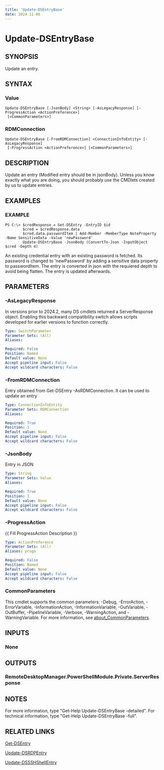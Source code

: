```yaml
---
title: 'Update-DSEntryBase'
date: 2024-11-06
---
```



# Update-DSEntryBase

## SYNOPSIS
Update an entry.

## SYNTAX

### Value
```
Update-DSEntryBase [-JsonBody] <String> [-AsLegacyResponse] [-ProgressAction <ActionPreference>]
 [<CommonParameters>]
```

### RDMConnection
```
Update-DSEntryBase [-FromRDMConnection] <ConnectionInfoEntity> [-AsLegacyResponse]
 [-ProgressAction <ActionPreference>] [<CommonParameters>]
```

## DESCRIPTION
Update an entry (Modified entry should be in jsonBody).
Unless you know exactly what you are doing, you should probably use the CMDlets created by us to update entries.

## EXAMPLES

### EXAMPLE
```
PS C:\> $credResponse = Get-DSEntry -EntryID $id
        $cred = $credResponse.data
        $cred.data.passwordItem | Add-Member -MemberType NoteProperty -Name SensitiveData -Value 'newPassword'
        Update-DSEntryBase -JsonBody (ConvertTo-Json -InputObject $cred -Depth 4)
```

An existing credential entry with an existing password is fetched.
Its password is changed to 'newPassword' by adding a sensitive data property to passwordItem.
The entry is converted in json with the requiered depth to avoid being flatten.
The entry is updated afterwards.

## PARAMETERS

### -AsLegacyResponse
In versions prior to 2024.2, many DS cmdlets returned a ServerResponse object.
Enabling this backward compatibility switch allows scripts developed for earlier versions to function correctly.

```yaml
Type: SwitchParameter
Parameter Sets: (All)
Aliases:

Required: False
Position: Named
Default value: None
Accept pipeline input: False
Accept wildcard characters: False
```

### -FromRDMConnection
Entry obtained from Get-DSEntry -AsRDMConnection.
It can be used to update an entry

```yaml
Type: ConnectionInfoEntity
Parameter Sets: RDMConnection
Aliases:

Required: True
Position: 1
Default value: None
Accept pipeline input: False
Accept wildcard characters: False
```

### -JsonBody
Entry in JSON

```yaml
Type: String
Parameter Sets: Value
Aliases:

Required: True
Position: 1
Default value: None
Accept pipeline input: False
Accept wildcard characters: False
```

### -ProgressAction
{{ Fill ProgressAction Description }}

```yaml
Type: ActionPreference
Parameter Sets: (All)
Aliases: proga

Required: False
Position: Named
Default value: None
Accept pipeline input: False
Accept wildcard characters: False
```

### CommonParameters
This cmdlet supports the common parameters: -Debug, -ErrorAction, -ErrorVariable, -InformationAction, -InformationVariable, -OutVariable, -OutBuffer, -PipelineVariable, -Verbose, -WarningAction, and -WarningVariable. For more information, see [about_CommonParameters](http://go.microsoft.com/fwlink/?LinkID=113216).

## INPUTS

### None
## OUTPUTS

### RemoteDesktopManager.PowerShellModule.Private.ServerResponse
## NOTES
For more information, type "Get-Help Update-DSEntryBase -detailed".
For technical information, type "Get-Help Update-DSEntryBase -full".

## RELATED LINKS

[Get-DSEntry](http://127.0.0.1:1111/docs/Get-DSEntry/)

[Update-DSRDPEntry](http://127.0.0.1:1111/docs/Update-DSRDPEntry/)

[Update-DSSSHShellEntry](http://127.0.0.1:1111/docs/Update-DSSSHShellEntry/)

